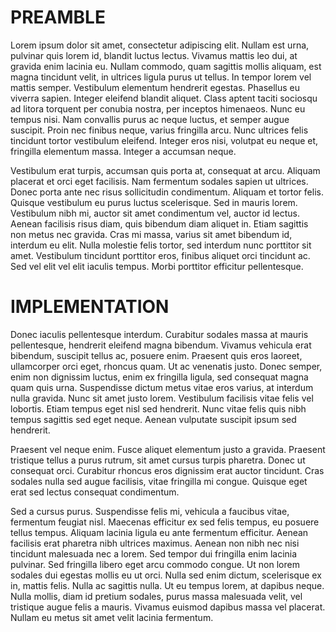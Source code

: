 # PREAMBLE

Lorem ipsum dolor sit amet, consectetur adipiscing elit. Nullam est urna, pulvinar quis lorem id, blandit luctus lectus. Vivamus mattis leo dui, at gravida enim lacinia eu. Nullam commodo, quam sagittis mollis aliquam, est magna tincidunt velit, in ultrices ligula purus ut tellus. In tempor lorem vel mattis semper. Vestibulum elementum hendrerit egestas. Phasellus eu viverra sapien. Integer eleifend blandit aliquet. Class aptent taciti sociosqu ad litora torquent per conubia nostra, per inceptos himenaeos. Nunc eu tempus nisi. Nam convallis purus ac neque luctus, et semper augue suscipit. Proin nec finibus neque, varius fringilla arcu. Nunc ultrices felis tincidunt tortor vestibulum eleifend. Integer eros nisi, volutpat eu neque et, fringilla elementum massa. Integer a accumsan neque.

Vestibulum erat turpis, accumsan quis porta at, consequat at arcu. Aliquam placerat et orci eget facilisis. Nam fermentum sodales sapien ut ultrices. Donec porta ante nec risus sollicitudin condimentum. Aliquam et tortor felis. Quisque vestibulum eu purus luctus scelerisque. Sed in mauris lorem. Vestibulum nibh mi, auctor sit amet condimentum vel, auctor id lectus. Aenean facilisis risus diam, quis bibendum diam aliquet in. Etiam sagittis non metus nec gravida. Cras mi massa, varius sit amet bibendum id, interdum eu elit. Nulla molestie felis tortor, sed interdum nunc porttitor sit amet. Vestibulum tincidunt porttitor eros, finibus aliquet orci tincidunt ac. Sed vel elit vel elit iaculis tempus. Morbi porttitor efficitur pellentesque.

# IMPLEMENTATION

Donec iaculis pellentesque interdum. Curabitur sodales massa at mauris pellentesque, hendrerit eleifend magna bibendum. Vivamus vehicula erat bibendum, suscipit tellus ac, posuere enim. Praesent quis eros laoreet, ullamcorper orci eget, rhoncus quam. Ut ac venenatis justo. Donec semper, enim non dignissim luctus, enim ex fringilla ligula, sed consequat magna quam quis urna. Suspendisse dictum metus vitae eros varius, at interdum nulla gravida. Nunc sit amet justo lorem. Vestibulum facilisis vitae felis vel lobortis. Etiam tempus eget nisl sed hendrerit. Nunc vitae felis quis nibh tempus sagittis sed eget neque. Aenean vulputate suscipit ipsum sed hendrerit.

Praesent vel neque enim. Fusce aliquet elementum justo a gravida. Praesent tristique tellus a purus rutrum, sit amet cursus turpis pharetra. Donec ut consequat orci. Curabitur rhoncus eros dignissim erat auctor tincidunt. Cras sodales nulla sed augue facilisis, vitae fringilla mi congue. Quisque eget erat sed lectus consequat condimentum.

Sed a cursus purus. Suspendisse felis mi, vehicula a faucibus vitae, fermentum feugiat nisl. Maecenas efficitur ex sed felis tempus, eu posuere tellus tempus. Aliquam lacinia ligula eu ante fermentum efficitur. Aenean facilisis erat pharetra nibh ultrices maximus. Aenean non nibh nec nisi tincidunt malesuada nec a lorem. Sed tempor dui fringilla enim lacinia pulvinar. Sed fringilla libero eget arcu commodo congue. Ut non lorem sodales dui egestas mollis eu ut orci. Nulla sed enim dictum, scelerisque ex in, mattis felis. Nulla ac sagittis nulla. Ut eu tempus lorem, at dapibus neque. Nulla mollis, diam id pretium sodales, purus massa malesuada velit, vel tristique augue felis a mauris. Vivamus euismod dapibus massa vel placerat. Nullam eu metus sit amet velit lacinia fermentum.
